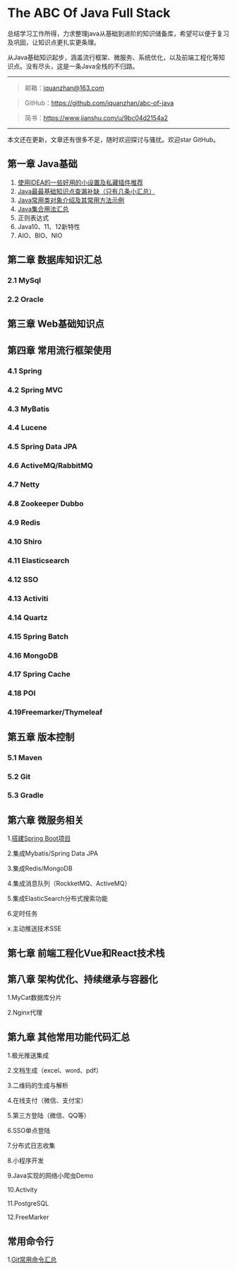 # The ABC Of Java Full Stack
总结学习工作所得，力求整理java从基础到进阶的知识储备库，希望可以便于复习及巩固，让知识点更扎实更条理。

从Java基础知识起步，涵盖流行框架、微服务、系统优化，以及前端工程化等知识点。没有尽头，这是一条Java全栈的不归路。

----------------------------------------------------------

> 邮箱：iquanzhan@163.com

> GitHub：https://github.com/iquanzhan/abc-of-java

> 简书：https://www.jianshu.com/u/9bc04d2154a2

-------------------------------------------------------------------------------------------------

本文还在更新，文章还有很多不足，随时欢迎探讨与骚扰。欢迎star GitHub。



## 第一章 Java基础

1.  [使用IDEA的一些好用的小设置及私藏插件推荐](docs/01.md)
2.  [Java最最基础知识点查漏补缺（只有几条小汇总）](docs/02basic.md)
3.  [Java常用类对象介绍及其常用方法示例](docs/03.md)
4.  [Java集合用法汇总](docs/05.md)
5.  正则表达式
6.  Java10、11、12新特性
7.  AIO、BIO、NIO



## 第二章 数据库知识汇总

### 2.1 MySql

### 2.2 Oracle



## 第三章 Web基础知识点



## 第四章 常用流行框架使用

### 4.1 Spring

### 4.2 Spring MVC

### 4.3 MyBatis

### 4.4 Lucene

### 4.5 Spring Data JPA

### 4.6 ActiveMQ/RabbitMQ

### 4.7 Netty

### 4.8 Zookeeper Dubbo

### 4.9 Redis

### 4.10 Shiro

### 4.11 Elasticsearch

### 4.12 SSO

### 4.13 Activiti

### 4.14 Quartz

### 4.15 Spring Batch

### 4.16 MongoDB

### 4.17 Spring Cache

### 4.18 POI

### 4.19Freemarker/Thymeleaf



## 第五章 版本控制

### 5.1 Maven

### 5.2 Git

### 5.3 Gradle



## 第六章 微服务相关

1.[搭建Spring Boot项目](docs/springboot/01createproject.md)

2.集成Mybatis/Spring Data JPA

3.集成Redis/MongoDB

4.集成消息队列（RockketMQ、ActiveMQ）

5.集成ElasticSearch分布式搜索功能

6.定时任务

x.主动推送技术SSE



## 第七章 前端工程化Vue和React技术栈



## 第八章 架构优化、持续继承与容器化

1.MyCat数据库分片

2.Nginx代理



## 第九章 其他常用功能代码汇总

1.极光推送集成

2.文档生成（excel、word、pdf）

3.二维码的生成与解析

4.在线支付（微信、支付宝）

5.第三方登陆（微信、QQ等）

6.SSO单点登陆

7.分布式日志收集

8.小程序开发

9.Java实现的网络小爬虫Demo

10.Activity

11.PostgreSQL

12.FreeMarker



## 常用命令行

1.[Git常用命令汇总](docs/04.md)